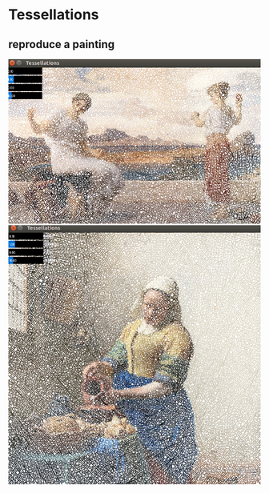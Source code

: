 # Tessellations

## reproduce a painting
![screenshot](https://github.com/Lxinyuelxy/Tessellations/blob/master/screenshot/paint1.png)
![screenshot](https://github.com/Lxinyuelxy/Tessellations/blob/master/screenshot/paint2.png)

